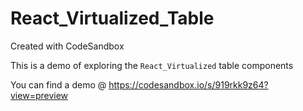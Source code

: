 # React_Virtualized_Table
Created with CodeSandbox

This is a demo of exploring the `React_Virtualized` table components 

You can find a demo @ https://codesandbox.io/s/919rkk9z64?view=preview
